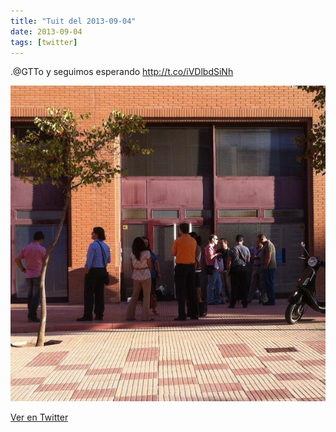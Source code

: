 ```yaml
---
title: "Tuit del 2013-09-04"
date: 2013-09-04
tags: [twitter]
---
```


.@GTTo y seguimos esperando http://t.co/iVDlbdSiNh

![Imagen](/assets/images/375150036965158912-BTTM-IUIMAAf1eP.jpg)

[Ver en Twitter](https://twitter.com/i/web/status/375150036965158912)
